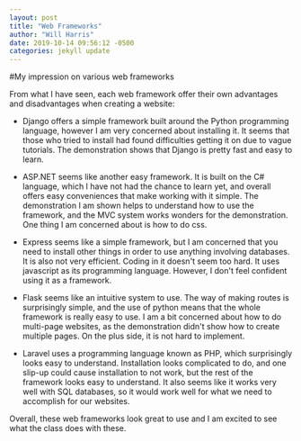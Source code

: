 ```yaml
---
layout: post
title: "Web Frameworks"
author: "Will Harris"
date: 2019-10-14 09:56:12 -0500
categories: jekyll update
---
```

#My impression on various web frameworks

From what I have seen, each web framework offer their own advantages and disadvantages when creating a website:

- Django offers a simple framework built around the Python programming language, however I am very concerned about installing it. It seems that those who tried to install had found difficulties getting it on due to vague tutorials. The demonstration shows that Django is pretty fast and easy to learn.

- ASP.NET seems like another easy framework. It is built on the C# language, which I have not had the chance to learn yet, and overall offers easy conveniences that make working with it simple. The demonstration I am shown helps to understand how to use the framework, and the MVC system works wonders for the demonstration. One thing I am concerned about is how to do css.

- Express seems like a simple framework, but I am concerned that you need to install other things in order to use anything involving databases. It is also not very efficient. Coding in it doesn't seem too hard. It uses javascript as its programming language. However, I don't feel confident using it as a framework.

- Flask seems like an intuitive system to use. The way of making routes is surprisingly simple, and the use of python means that the whole framework is really easy to use. I am a bit concerned about how to do multi-page websites, as the demonstration didn't show how to create multiple pages. On the plus side, it is not hard to implement.

- Laravel uses a programming language known as PHP, which surprisingly looks easy to understand. Installation looks complicated to do, and one slip-up could cause installation to not work, but the rest of the framework looks easy to understand. It also seems like it works very well with SQL databases, so it would work well for what we need to accomplish for our websites.

Overall, these web frameworks look great to use and I am excited to see what the class does with these.
